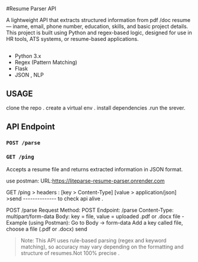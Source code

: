 #Resume Parser API

A lightweight API that extracts structured information from pdf /doc resume — iname, email, phone number, education, skills, and basic project details.
This project is built using Python and regex-based logic, designed for use in HR tools, ATS systems, or resume-based applications.

## 
- Python 3.x
- Regex (Pattern Matching)
- Flask 
- JSON , NLP

## USAGE
clone the repo . create a virtual env . install dependencies .run the srever.

## API Endpoint
### `POST /parse`
### `GET /ping`
Accepts a resume file and returns extracted information in JSON format.


use postman:
URL:https://liteparse-resume-parser.onrender.com

GET /ping > headers : [key > Content-Type] [value > application/json] >send -------------- to check api alive .

POST /parse
Request
Method: POST
Endpoint: /parse
Content-Type: multipart/form-data
Body: key = file, value = uploaded .pdf or .docx file
-Example (using Postman):
Go to Body → form-data
Add a key called file, choose a file (.pdf or .docx)
send


> Note: This API uses rule-based parsing (regex and keyword matching), so accuracy may vary depending on the formatting and structure of resumes.Not 100% precise .


